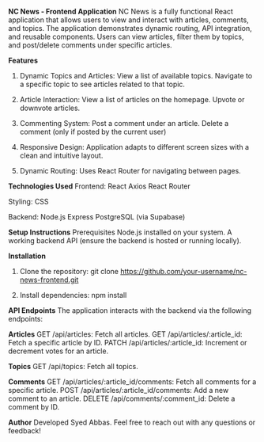 **NC News - Frontend Application**
NC News is a fully functional React application that allows users to view and interact with articles, comments, and topics. The application demonstrates dynamic routing, API integration, and reusable components. Users can view articles, filter them by topics, and post/delete comments under specific articles.


**Features**

1. Dynamic Topics and Articles:
View a list of available topics.
Navigate to a specific topic to see articles related to that topic.

2. Article Interaction:
View a list of articles on the homepage.
Upvote or downvote articles.

3. Commenting System:
Post a comment under an article.
Delete a comment (only if posted by the current user)

4. Responsive Design:
Application adapts to different screen sizes with a clean and intuitive layout.

5. Dynamic Routing:
Uses React Router for navigating between pages.


**Technologies Used**
Frontend:
React
Axios
React Router

Styling:
CSS

Backend:
Node.js
Express
PostgreSQL (via Supabase)


**Setup Instructions**
Prerequisites
Node.js installed on your system.
A working backend API (ensure the backend is hosted or running locally).

**Installation**
1. Clone the repository:
git clone https://github.com/your-username/nc-news-frontend.git


2. Install dependencies:
npm install

**API Endpoints**
The application interacts with the backend via the following endpoints:

**Articles**
GET /api/articles: Fetch all articles.
GET /api/articles/:article_id: Fetch a specific article by ID.
PATCH /api/articles/:article_id: Increment or decrement votes for an article.

**Topics**
GET /api/topics: Fetch all topics.

**Comments**
GET /api/articles/:article_id/comments: Fetch all comments for a specific article.
POST /api/articles/:article_id/comments: Add a new comment to an article.
DELETE /api/comments/:comment_id: Delete a comment by ID.



**Author**
Developed Syed Abbas. Feel free to reach out with any questions or feedback!


